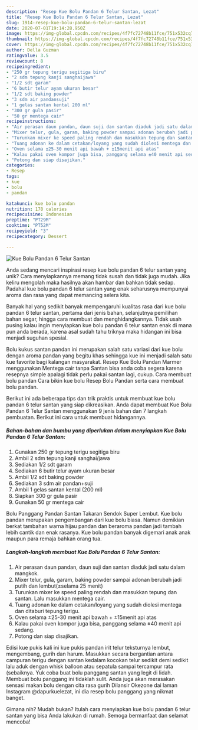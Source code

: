```yaml
---
description: "Resep Kue Bolu Pandan 6 Telur Santan, Lezat"
title: "Resep Kue Bolu Pandan 6 Telur Santan, Lezat"
slug: 1914-resep-kue-bolu-pandan-6-telur-santan-lezat
date: 2020-07-01T19:14:28.950Z
image: https://img-global.cpcdn.com/recipes/4f7fc72748b11fce/751x532cq70/kue-bolu-pandan-6-telur-santan-foto-resep-utama.jpg
thumbnail: https://img-global.cpcdn.com/recipes/4f7fc72748b11fce/751x532cq70/kue-bolu-pandan-6-telur-santan-foto-resep-utama.jpg
cover: https://img-global.cpcdn.com/recipes/4f7fc72748b11fce/751x532cq70/kue-bolu-pandan-6-telur-santan-foto-resep-utama.jpg
author: Della Guzman
ratingvalue: 3.5
reviewcount: 8
recipeingredient:
- "250 gr tepung terigu segitiga biru"
- "2 sdm tepung kanji sanghaijawa"
- "1/2 sdt garam"
- "6 butir telur ayam ukuran besar"
- "1/2 sdt baking powder"
- "3 sdm air pandansuji"
- "1 gelas santan kental 200 ml"
- "300 gr gula pasir"
- "50 gr mentega cair"
recipeinstructions:
- "Air perasan daun pandan, daun suji dan santan diaduk jadi satu dalam mangkok."
- "Mixer telur, gula, garam, baking powder sampai adonan berubah jadi putih dan lembut(±selama 25 menit)"
- "Turunkan mixer ke speed paling rendah dan masukkan tepung dan santan. Lalu masukkan mentega cair."
- "Tuang adonan ke dalam cetakan/loyang yang sudah diolesi mentega dan ditaburi tepung terigu."
- "Oven selama ±25-30 menit api bawah + ±15menit api atas"
- "Kalau pakai oven kompor juga bisa, panggang selama ±40 menit api sedang."
- "Potong dan siap disajikan."
categories:
- Resep
tags:
- kue
- bolu
- pandan

katakunci: kue bolu pandan 
nutrition: 178 calories
recipecuisine: Indonesian
preptime: "PT29M"
cooktime: "PT52M"
recipeyield: "3"
recipecategory: Dessert

---
```



![Kue Bolu Pandan 6 Telur Santan](https://img-global.cpcdn.com/recipes/4f7fc72748b11fce/751x532cq70/kue-bolu-pandan-6-telur-santan-foto-resep-utama.jpg)

Anda sedang mencari inspirasi resep kue bolu pandan 6 telur santan yang unik? Cara menyiapkannya memang tidak susah dan tidak juga mudah. Jika keliru mengolah maka hasilnya akan hambar dan bahkan tidak sedap. Padahal kue bolu pandan 6 telur santan yang enak seharusnya mempunyai aroma dan rasa yang dapat memancing selera kita.

Banyak hal yang sedikit banyak mempengaruhi kualitas rasa dari kue bolu pandan 6 telur santan, pertama dari jenis bahan, selanjutnya pemilihan bahan segar, hingga cara membuat dan menghidangkannya. Tidak usah pusing kalau ingin menyiapkan kue bolu pandan 6 telur santan enak di mana pun anda berada, karena asal sudah tahu triknya maka hidangan ini bisa menjadi suguhan spesial.

Bolu kukus santan pandan ini merupakan salah satu variasi dari kue bolu dengan aroma pandan yang begitu khas sehingga kue ini menjadi salah satu kue favorite bagi kalangan masyarakat. Resep Kue Bolu Pandan Marmer menggunakan Mentega cair tanpa Santan bisa anda coba segera karena resepnya simple apalagi tidak perlu pakai santan lagi, cukup. Cara membuat bolu pandan Cara bikin kue bolu Resep Bolu Pandan serta cara membuat bolu pandan.


Berikut ini ada beberapa tips dan trik praktis untuk membuat kue bolu pandan 6 telur santan yang siap dikreasikan. Anda dapat membuat Kue Bolu Pandan 6 Telur Santan menggunakan 9 jenis bahan dan 7 langkah pembuatan. Berikut ini cara untuk membuat hidangannya.

<!--inarticleads1-->

##### Bahan-bahan dan bumbu yang diperlukan dalam menyiapkan Kue Bolu Pandan 6 Telur Santan:

1. Gunakan 250 gr tepung terigu segitiga biru
1. Ambil 2 sdm tepung kanji sanghai/jawa
1. Sediakan 1/2 sdt garam
1. Sediakan 6 butir telur ayam ukuran besar
1. Ambil 1/2 sdt baking powder
1. Sediakan 3 sdm air pandan+suji
1. Ambil 1 gelas santan kental (200 ml)
1. Siapkan 300 gr gula pasir
1. Gunakan 50 gr mentega cair


Bolu Panggang Pandan Santan Takaran Sendok Super Lembut. Kue bolu pandan merupakan pengembangan dari kue bolu biasa. Namun demikian berkat tambahan warna hijau pandan dan beraroma pandan jadi tambah lebih cantik dan enak rasanya. Kue bolu pandan banyak digemari anak anak maupun para remaja bahkan orang tua. 

<!--inarticleads2-->

##### Langkah-langkah membuat Kue Bolu Pandan 6 Telur Santan:

1. Air perasan daun pandan, daun suji dan santan diaduk jadi satu dalam mangkok.
1. Mixer telur, gula, garam, baking powder sampai adonan berubah jadi putih dan lembut(±selama 25 menit)
1. Turunkan mixer ke speed paling rendah dan masukkan tepung dan santan. Lalu masukkan mentega cair.
1. Tuang adonan ke dalam cetakan/loyang yang sudah diolesi mentega dan ditaburi tepung terigu.
1. Oven selama ±25-30 menit api bawah + ±15menit api atas
1. Kalau pakai oven kompor juga bisa, panggang selama ±40 menit api sedang.
1. Potong dan siap disajikan.


Edisi kue pukis kali ini kue pukis pandan irit telur teksturnya lembut, mengembang, gurih dan harum. Masukkan secara bergantian antara campuran terigu dengan santan kedalam kocokan telur sedikit demi sedikit lalu aduk dengan whisk balloon atau sepatula sampai tercampur rata (sebaiknya. Yuk coba buat bolu panggang santan yang legit di lidah. Membuat bolu panggang ini tidaklah sulit. Anda juga akan merasakan sensasi makan bolu dengan cita rasa gurih Dilansir Okezone dai laman Instagram @dapurkuelezat, ini dia resep bolu panggang yang nikmat banget. 

Gimana nih? Mudah bukan? Itulah cara menyiapkan kue bolu pandan 6 telur santan yang bisa Anda lakukan di rumah. Semoga bermanfaat dan selamat mencoba!
